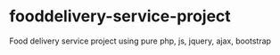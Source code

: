 # fooddelivery-service-project
Food delivery service project using pure php, js, jquery, ajax, bootstrap
